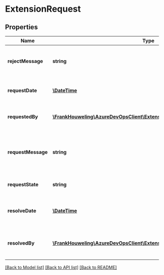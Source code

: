 # ExtensionRequest

## Properties
Name | Type | Description | Notes
------------ | ------------- | ------------- | -------------
**rejectMessage** | **string** | Required message supplied if the request is rejected | [optional] 
**requestDate** | [**\DateTime**](\DateTime.md) | Date at which the request was made | [optional] 
**requestedBy** | [**\FrankHouweling\AzureDevOpsClient\ExtensionManagement\Model\IdentityRef**](IdentityRef.md) | Represents the user who made the request | [optional] 
**requestMessage** | **string** | Optional message supplied by the requester justifying the request | [optional] 
**requestState** | **string** | Represents the state of the request | [optional] 
**resolveDate** | [**\DateTime**](\DateTime.md) | Date at which the request was resolved | [optional] 
**resolvedBy** | [**\FrankHouweling\AzureDevOpsClient\ExtensionManagement\Model\IdentityRef**](IdentityRef.md) | Represents the user who resolved the request | [optional] 

[[Back to Model list]](../README.md#documentation-for-models) [[Back to API list]](../README.md#documentation-for-api-endpoints) [[Back to README]](../README.md)


